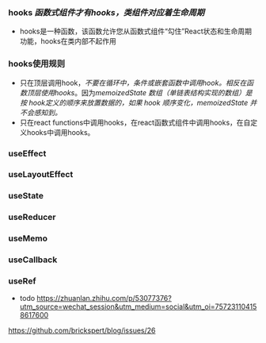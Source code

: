 ### hooks *函数式组件才有hooks，类组件对应着生命周期*
- hooks是一种函数，该函数允许您从函数式组件“勾住”React状态和生命周期功能，hooks在类内部不起作用
### hooks使用规则
- 只在顶层调用hook，*不要在循环中，条件或嵌套函数中调用hook。相反在函数顶层使用hooks*。因为*memoizedState 数组（单链表结构实现的数组）是按 hook定义的顺序来放置数据的，如果 hook 顺序变化，memoizedState 并不会感知到。*
- 只在react functions中调用hooks，在react函数式组件中调用hooks，在自定义hooks中调用hooks。

### useEffect
### useLayoutEffect
### useState
### useReducer
### useMemo
### useCallback
### useRef


- todo
https://zhuanlan.zhihu.com/p/53077376?utm_source=wechat_session&utm_medium=social&utm_oi=757231104158617600

https://github.com/brickspert/blog/issues/26

